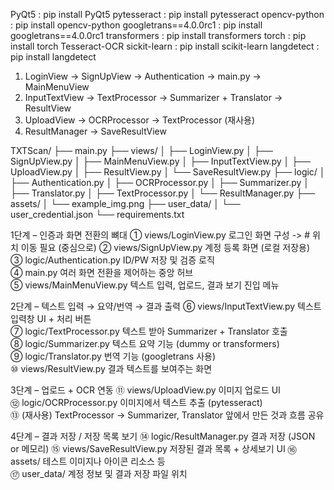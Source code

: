 PyQt5 : pip install PyQt5
pytesseract : pip install pytesseract
opencv-python : pip install opencv-python
googletrans==4.0.0rc1 : pip install googletrans==4.0.0rc1
transformers : pip install transformers
torch : pip install torch
Tesseract-OCR
sickit-learn : pip install scikit-learn
langdetect : pip install langdetect

1. LoginView → SignUpView → Authentication → main.py → MainMenuView
2. InputTextView → TextProcessor → Summarizer + Translator → ResultView
3. UploadView → OCRProcessor → TextProcessor (재사용)
4. ResultManager → SaveResultView

TXTScan/
├── main.py
├── views/
│   ├── LoginView.py
│   ├── SignUpView.py
│   ├── MainMenuView.py
│   ├── InputTextView.py
│   ├── UploadView.py
│   ├── ResultView.py
│   └── SaveResultView.py
├── logic/
│   ├── Authentication.py
│   ├── OCRProcessor.py
│   ├── Summarizer.py
│   ├── Translator.py
│   ├── TextProcessor.py
│   └── ResultManager.py
├── assets/
│   └── example_img.png
├── user_data/
│   └── user_credential.json
└── requirements.txt

1단계 – 인증과 화면 전환의 뼈대
① views/LoginView.py	로그인 화면 구성 -> # 위치 이동 필요 (중심으로)
② views/SignUpView.py	계정 등록 화면 (로컬 저장용)	
③ logic/Authentication.py	ID/PW 저장 및 검증 로직	
④ main.py	여러 화면 전환을 제어하는 중앙 허브	
⑤ views/MainMenuView.py	텍스트 입력, 업로드, 결과 보기 진입 메뉴

2단계 – 텍스트 입력 → 요약/번역 → 결과 출력
⑥ views/InputTextView.py	텍스트 입력창 UI + 처리 버튼	
⑦ logic/TextProcessor.py	텍스트 받아 Summarizer + Translator 호출	
⑧ logic/Summarizer.py	텍스트 요약 기능 (dummy or transformers)	
⑨ logic/Translator.py	번역 기능 (googletrans 사용)	
⑩ views/ResultView.py	결과 텍스트를 보여주는 화면

3단계 – 업로드 + OCR 연동
⑪ views/UploadView.py	이미지 업로드 UI	
⑫ logic/OCRProcessor.py	이미지에서 텍스트 추출 (pytesseract)	
⑬ (재사용) TextProcessor → Summarizer, Translator	앞에서 만든 것과 흐름 공유

4단계 – 결과 저장 / 저장 목록 보기
⑭ logic/ResultManager.py	결과 저장 (JSON or 메모리)	
⑮ views/SaveResultView.py	저장된 결과 목록 + 상세보기 UI	
⑯ assets/	테스트 이미지나 아이콘 리소스 등	
⑰ user_data/	계정 정보 및 결과 저장 파일 위치	